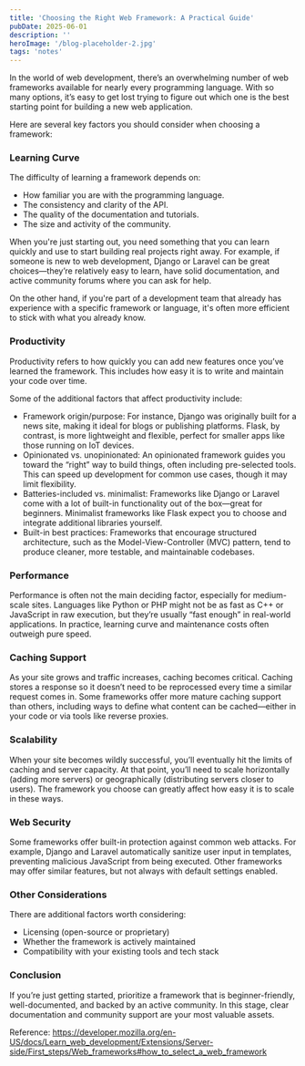 ```yaml
---
title: 'Choosing the Right Web Framework: A Practical Guide'
pubDate: 2025-06-01
description: ''
heroImage: '/blog-placeholder-2.jpg'
tags: 'notes'
---
```


In the world of web development, there’s an overwhelming number of web frameworks available for nearly every programming language. With so many options, it’s easy to get lost trying to figure out which one is the best starting point for building a new web application.

Here are several key factors you should consider when choosing a framework:

### Learning Curve

The difficulty of learning a framework depends on:
- How familiar you are with the programming language.
- The consistency and clarity of the API.
- The quality of the documentation and tutorials.
- The size and activity of the community.

When you're just starting out, you need something that you can learn quickly and use to start building real projects right away. For example, if someone is new to web development, Django or Laravel can be great choices—they’re relatively easy to learn, have solid documentation, and active community forums where you can ask for help.

On the other hand, if you're part of a development team that already has experience with a specific framework or language, it's often more efficient to stick with what you already know.

### Productivity

Productivity refers to how quickly you can add new features once you’ve learned the framework. This includes how easy it is to write and maintain your code over time.

Some of the additional factors that affect productivity include:
- Framework origin/purpose: For instance, Django was originally built for a news site, making it ideal for blogs or publishing platforms. Flask, by contrast, is more lightweight and flexible, perfect for smaller apps like those running on IoT devices.
- Opinionated vs. unopinionated: An opinionated framework guides you toward the “right” way to build things, often including pre-selected tools. This can speed up development for common use cases, though it may limit flexibility.
- Batteries-included vs. minimalist: Frameworks like Django or Laravel come with a lot of built-in functionality out of the box—great for beginners. Minimalist frameworks like Flask expect you to choose and integrate additional libraries yourself.
- Built-in best practices: Frameworks that encourage structured architecture, such as the Model-View-Controller (MVC) pattern, tend to produce cleaner, more testable, and maintainable codebases.

### Performance

Performance is often not the main deciding factor, especially for medium-scale sites. Languages like Python or PHP might not be as fast as C++ or JavaScript in raw execution, but they’re usually “fast enough” in real-world applications. In practice, learning curve and maintenance costs often outweigh pure speed.

### Caching Support

As your site grows and traffic increases, caching becomes critical. Caching stores a response so it doesn’t need to be reprocessed every time a similar request comes in. Some frameworks offer more mature caching support than others, including ways to define what content can be cached—either in your code or via tools like reverse proxies.

### Scalability

When your site becomes wildly successful, you’ll eventually hit the limits of caching and server capacity. At that point, you’ll need to scale horizontally (adding more servers) or geographically (distributing servers closer to users). The framework you choose can greatly affect how easy it is to scale in these ways.

### Web Security

Some frameworks offer built-in protection against common web attacks. For example, Django and Laravel automatically sanitize user input in templates, preventing malicious JavaScript from being executed. Other frameworks may offer similar features, but not always with default settings enabled.

### Other Considerations

There are additional factors worth considering:
- Licensing (open-source or proprietary)
- Whether the framework is actively maintained
- Compatibility with your existing tools and tech stack

### Conclusion

If you’re just getting started, prioritize a framework that is beginner-friendly, well-documented, and backed by an active community. In this stage, clear documentation and community support are your most valuable assets.

Reference: https://developer.mozilla.org/en-US/docs/Learn_web_development/Extensions/Server-side/First_steps/Web_frameworks#how_to_select_a_web_framework